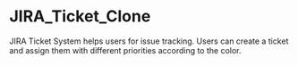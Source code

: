 # JIRA_Ticket_Clone
JIRA Ticket System helps users for issue tracking. Users can create a ticket and assign them with different priorities according to the color.
